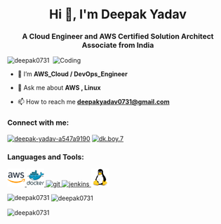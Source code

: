 <h1 align="center">Hi 👋, I'm Deepak Yadav</h1>
<h3 align="center">A Cloud Engineer and AWS Certified Solution Architect Associate from India</h3>
<img align="right" alt="Coding" width="400" src="https://camo.githubusercontent.com/a4c584bce1c41271485d28f92aaf9f581b3c88b68ca723b6edfd58b4ba988c2b/68747470733a2f2f63646e2e6472696262626c652e636f6d2f75736572732f313138373833362f73637265656e73686f74732f363533393432392f70726f6772616d65722e676966">

<p align="left"> <img src="https://komarev.com/ghpvc/?username=deepak0731&label=Profile%20views&color=0e75b6&style=flat" alt="deepak0731" /> </p>

- 🌱 I’m **AWS_Cloud / DevOps_Engineer**

- 💬 Ask me about **AWS , Linux**

- 📫 How to reach me **deepakyadav0731@gmail.com**

<h3 align="left">Connect with me:</h3>
<p align="left">
<a href="https://linkedin.com/in/deepak-yadav-a547a9190" target="blank"><img align="center" src="https://raw.githubusercontent.com/rahuldkjain/github-profile-readme-generator/master/src/images/icons/Social/linked-in-alt.svg" alt="deepak-yadav-a547a9190" height="30" width="40" /></a>
<a href="https://instagram.com/dk.boy.7" target="blank"><img align="center" src="https://raw.githubusercontent.com/rahuldkjain/github-profile-readme-generator/master/src/images/icons/Social/instagram.svg" alt="dk.boy.7" height="30" width="40" /></a>
</p>

<h3 align="left">Languages and Tools:</h3>
<p align="left"> <a href="https://aws.amazon.com" target="_blank" rel="noreferrer"> <img src="https://raw.githubusercontent.com/devicons/devicon/master/icons/amazonwebservices/amazonwebservices-original-wordmark.svg" alt="aws" width="40" height="40"/> </a> <a href="https://www.docker.com/" target="_blank" rel="noreferrer"> <img src="https://raw.githubusercontent.com/devicons/devicon/master/icons/docker/docker-original-wordmark.svg" alt="docker" width="40" height="40"/> </a> <a href="https://git-scm.com/" target="_blank" rel="noreferrer"> <img src="https://www.vectorlogo.zone/logos/git-scm/git-scm-icon.svg" alt="git" width="40" height="40"/> </a> <a href="https://www.jenkins.io" target="_blank" rel="noreferrer"> <img src="https://www.vectorlogo.zone/logos/jenkins/jenkins-icon.svg" alt="jenkins" width="40" height="40"/> </a> <a href="https://www.linux.org/" target="_blank" rel="noreferrer"> <img src="https://raw.githubusercontent.com/devicons/devicon/master/icons/linux/linux-original.svg" alt="linux" width="40" height="40"/> </a> </p>

<p><img align="left" src="https://github-readme-stats.vercel.app/api/top-langs?username=deepak0731&show_icons=true&locale=en&layout=compact" alt="deepak0731" /></p>

<p>&nbsp;<img align="center" src="https://github-readme-stats.vercel.app/api?username=deepak0731&show_icons=true&locale=en" alt="deepak0731" /></p>

<p><img align="center" src="https://github-readme-streak-stats.herokuapp.com/?user=deepak0731&" alt="deepak0731" /></p>
